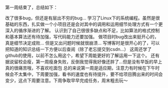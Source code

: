 
第一周结束了，总结如下：

改了很多bug，但还是有层出不穷的bug...
学习了Linux下的系统编程。虽然是很基础的东西，扎实做一个小项目还是会对其中的调用和运用细节处理方式有一个更深入的循序渐进的了解。
认识到了自己很很多缺点和不足，比如算法的格式控制和基本算法还有待加强，写代码能力还要加强。
做项目时bug改出来挺开心的，真是细节决定成败... 但是又出问题时候就很崩溃...
写博客时是很开心的了，可以把知道的知识总结一下方便以后查阅（除了老忘提交到csdn...）
这周还学了github的使用，以前不怎么用这个，希望下周能更好的了解运用一下这个。
还有据说留校会瘦，第一周瘦身失败，反倒我觉得我好像还胖了...但是没有早饭的早上真的很痛苦哦，不喜欢吃面包
总的来说第一周是适应期，注意力有时候在下午时候会不太集中，下周要加强，看书的速度也有待提升，要不给项目腾出来的时间会变少，这点下周要注意。下周争取早早完成任务，周末粗去玩～

